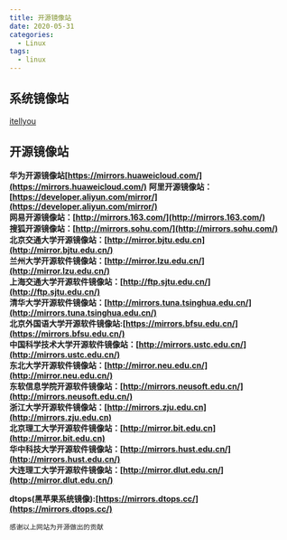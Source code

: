 ```yaml
---
title: 开源镜像站
date: 2020-05-31
categories:
  - Linux 
tags:
  - linux
---
```


## 系统镜像站

[itellyou](https://next.itellyou.cn/)

## 开源镜像站

**华为开源镜像站[https://mirrors.huaweicloud.com/](https://mirrors.huaweicloud.com/)**
**阿里开源镜像站：[https://developer.aliyun.com/mirror/](https://developer.aliyun.com/mirror/)**  
**网易开源镜像站：[http://mirrors.163.com/](http://mirrors.163.com/)**  
**搜狐开源镜像站：[http://mirrors.sohu.com/](http://mirrors.sohu.com/)**  
**北京交通大学开源镜像站：[http://mirror.bjtu.edu.cn](http://mirror.bjtu.edu.cn/)**  
**兰州大学开源软件镜像站：[http://mirror.lzu.edu.cn/](http://mirror.lzu.edu.cn/)**  
**上海交通大学开源软件镜像站：[http://ftp.sjtu.edu.cn/](http://ftp.sjtu.edu.cn/)**  
**清华大学开源软件镜像站：[http://mirrors.tuna.tsinghua.edu.cn/](http://mirrors.tuna.tsinghua.edu.cn/)**  
**北京外国语大学开源软件镜像站:[https://mirrors.bfsu.edu.cn/](https://mirrors.bfsu.edu.cn/)**  
**中国科学技术大学开源软件镜像站：[http://mirrors.ustc.edu.cn/](http://mirrors.ustc.edu.cn/)**  
**东北大学开源软件镜像站：[http://mirror.neu.edu.cn/](http://mirror.neu.edu.cn/)**  
**东软信息学院开源软件镜像站：[http://mirrors.neusoft.edu.cn/](http://mirrors.neusoft.edu.cn/)**  
**浙江大学开源软件镜像站：[http://mirrors.zju.edu.cn](http://mirrors.zju.edu.cn)**  
**北京理工大学开源软件镜像站：[http://mirror.bit.edu.cn](http://mirror.bit.edu.cn)**  
**华中科技大学开源软件镜像站：[http://mirrors.hust.edu.cn/](http://mirrors.hust.edu.cn/)**  
**大连理工大学开源软件镜像站：[http://mirror.dlut.edu.cn/](http://mirror.dlut.edu.cn/)**

**dtops(黑苹果系统镜像):[https://mirrors.dtops.cc/](https://mirrors.dtops.cc/)**

`感谢以上网站为开源做出的贡献`
